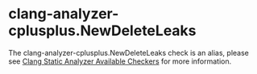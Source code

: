 clang-analyzer-cplusplus.NewDeleteLeaks
=======================================

The clang-analyzer-cplusplus.NewDeleteLeaks check is an alias, please
see [Clang Static Analyzer Available
Checkers](https://clang.llvm.org/docs/analyzer/checkers.html#cplusplus-newdeleteleaks)
for more information.
